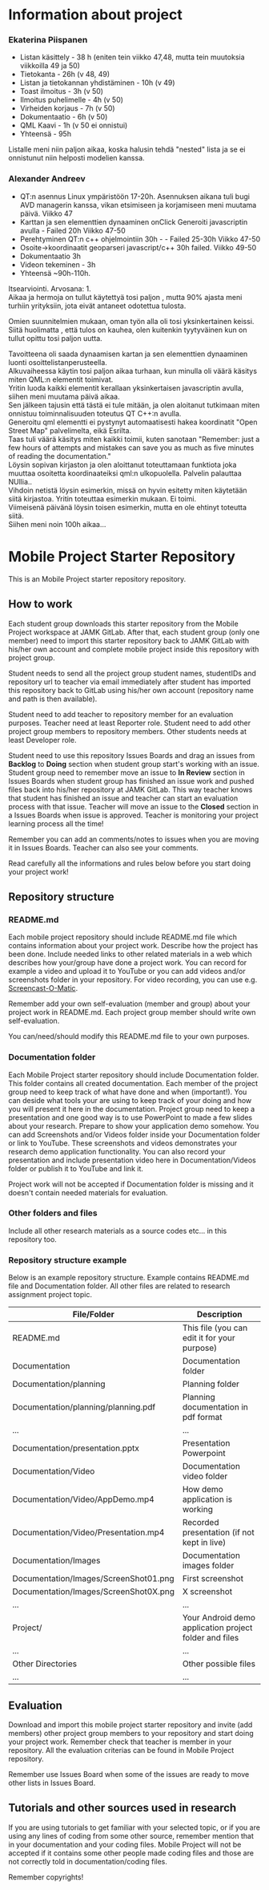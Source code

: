 # Information about project

### Ekaterina Piispanen

* Listan käsittely - 38 h (eniten tein viikko 47,48, mutta tein muutoksia viikkoilla 49 ja 50)
* Tietokanta - 26h (v 48, 49)
* Listan ja tietokannan yhdistäminen - 10h (v 49)
* Toast ilmoitus - 3h (v 50)
* Ilmoitus puhelimelle - 4h (v 50)
* Virheiden korjaus - 7h (v 50)
* Dokumentaatio - 6h (v 50)
* QML Kaavi - 1h (v 50 ei onnistui)
* Yhteensä - 95h

Listalle meni niin paljon aikaa, koska halusin tehdä "nested" lista ja se ei onnistunut niin helposti modelien kanssa.



### Alexander Andreev
* QT:n asennus Linux ympäristöön 17-20h. Asennuksen aikana tuli bugi AVD managerin kanssa, vikan etsimiseen ja korjamiseen meni muutama päivä. Viikko 47
* Karttan ja sen elementtien dynaaminen onClick Generoiti javascriptin avulla - Failed 20h Viikko 47-50
* Perehtyminen QT:n c++ ohjelmointiin 30h - - Failed 25-30h Viikko 47-50
* Osoite->koordinaatit geoparseri javascript/c++ 30h failed. Viikko 49-50
* Dokumentaatio 3h
* Videon tekeminen - 3h
* Yhteensä ~90h-110h. 

Itsearviointi. Arvosana: 1.  
Aikaa ja hermoja on tullut käytettyä tosi paljon , mutta 90% ajasta meni turhiin yrityksiin, jota eivät antaneet odotettua tulosta.

Omien suunnitelmien mukaan, oman työn alla oli tosi yksinkertainen keissi.
Siitä huolimatta , että tulos on kauhea, olen kuitenkin tyytyväinen kun on tullut opittu tosi paljon uutta.


Tavoitteena oli saada dynaamisen kartan ja sen elementtien dynaaminen luonti osoittelistanperusteella.  
Alkuvaiheessa käytin tosi paljon aikaa turhaan, kun minulla oli väärä käsitys miten QML:n elementit toimivat.  
Yritin luoda kaikki elementit kerallaan yksinkertaisen javascriptin avulla, siihen meni muutama päivä aikaa.  
Sen jälkeen tajusin että tästä ei tule mitään, ja olen aloitanut tutkimaan miten onnistuu toiminnalisuuden toteutus QT C++:n avulla.  
Generoitu qml elementti ei pystynyt automaatisesti hakea koordinatit "Open Street Map" palvelimelta, eikä Esrilta.  
Taas tuli väärä käsitys miten kaikki toimii, kuten sanotaan "Remember: just a few hours of attempts and mistakes can save you as much as five minutes of reading the documentation."  
Löysin sopivan kirjaston ja olen aloittanut toteuttamaan funktiota joka muuttaa osoitetta koordinaateiksi qml:n ulkopuolella. Palvelin palauttaa NUllia..   
Vihdoin netistä löysin esimerkin, missä on hyvin esitetty miten käytetään siitä kirjastoa. Yritin toteuttaa esimerkin mukaan. Ei toimi.  
Viimeisenä päivänä löysin toisen esimerkin, mutta en ole ehtinyt toteutta siitä.  
Siihen meni noin 100h aikaa...  

























# Mobile Project Starter Repository
This is an Mobile Project starter repository repository.

## How to work
Each student group downloads this starter repository from the Mobile Project 
workspace at JAMK GitLab. After that, each student group (only one member) need to import this 
starter repository back to JAMK GitLab with his/her own account and complete
mobile project inside this repository with project group.

Student needs to send all the project group student names, studentIDs and 
repository url to teacher via email immediately after student has 
imported this repository back to GitLab using his/her own account 
(repository name and path is then available).

Student need to add teacher to repository member for an evaluation purposes. Teacher need at least Reporter role.
Student need to add other project group members to repository members. Other students
needs at least Developer role.

Student need to use this repository Issues Boards and drag an issues from 
<b>Backlog</b> to <b>Doing</b> section when student group start's working with an issue. 
Student group need to remember move an issue to <b>In Review</b> section in Issues Boards when student group has 
finished an issue work and pushed files back into his/her repository at JAMK GitLab. 
This way teacher knows that student has finished an issue and teacher can start an evaluation process with that issue. 
Teacher will move an issue to the <b>Closed</b> section in a Issues Boards when issue is approved. 
Teacher is monitoring your project learning process all the time!

Remember you can add an comments/notes to issues when you are moving it in Issues Boards. Teacher can also see your comments.

Read carefully all the informations and rules below before you start doing your project work!

## Repository structure
### README.md
Each mobile project repository should include README.md file which contains
information about your project work. Describe how the project has been done. 
Include needed links to other related materials in a web which describes how 
your/group have done a project work. You can record for example a video and upload it 
to YouTube or you can add videos and/or screenshots folder in your repository.
For video recording, you can use e.g. <a href="https://screencast-o-matic.com/" target="_blank">Screencast-O-Matic</a>.

Remember add your own self-evaluation (member and group) about your project work in README.md. Each project group member should write own self-evaluation.

You can/need/should modify this README.md file to your own purposes.

### Documentation folder
Each Mobile Project starter repository should include Documentation folder. This folder 
contains all created documentation. Each member of the project group need to 
keep track of what have done and when (important!). You can deside what tools your are using
to keep track of your doing and how you will present it here in the 
documentation. Project group need to keep a presentation 
and one good way is to use PowerPoint to made a few slides about your research. 
Prepare to show your application demo somehow. You can add Screenshots and/or
Videos folder inside your Documentation folder or link to YouTube. These 
screenshots and videos demonstrates your research demo application functionality. 
You can also record your presentation and include presentation video here in 
Documentation/Videos folder or publish it to YouTube and link it.

Project work will not be accepted if Documentation folder is missing 
and it doesn't contain needed materials for evaluation.  

### Other folders and files
Include all other research materials as a source codes etc... 
in this repository too.

### Repository structure example
Below is an example repository structure. Example contains README.md file and 
Documentation folder. All other files are related to research assignment
project topic.

 File/Folder        | Description           
-------------|-------------
README.md | This file (you can edit it for your purpose)
Documentation | Documentation folder
Documentation/planning | Planning folder
Documentation/planning/planning.pdf | Planning documentation in pdf format
... | ...
Documentation/presentation.pptx | Presentation Powerpoint
Documentation/Video | Documentation video folder
Documentation/Video/AppDemo.mp4 | How demo application is working
Documentation/Video/Presentation.mp4 | Recorded presentation (if not kept in live)
Documentation/Images | Documentation images folder
Documentation/Images/ScreenShot01.png | First screenshot
Documentation/Images/ScreenShot0X.png | X screenshot
... | ...
Project/ | Your Android demo application project folder and files
... | ...
Other Directories | Other possible files
... | ...

## Evaluation
Download and import this mobile project starter repository and invite (add members) other project group members
to your repository and start doing your project work. Remember
check that teacher is member in your repository. All the evaluation criterias 
can be found in Mobile Project repository.

Remember use Issues Board when some of the issues are ready to move other lists in Issues Board.

## Tutorials and other sources used in research
If you are using tutorials to get familiar with your selected topic, or if 
you are using any lines of coding from some other  source, remember mention 
that in your documentation and your coding files. Mobile Project will 
not be accepted if it contains some other people made coding files and those 
are not correctly told in documentation/coding files. 

Remember copyrights! 